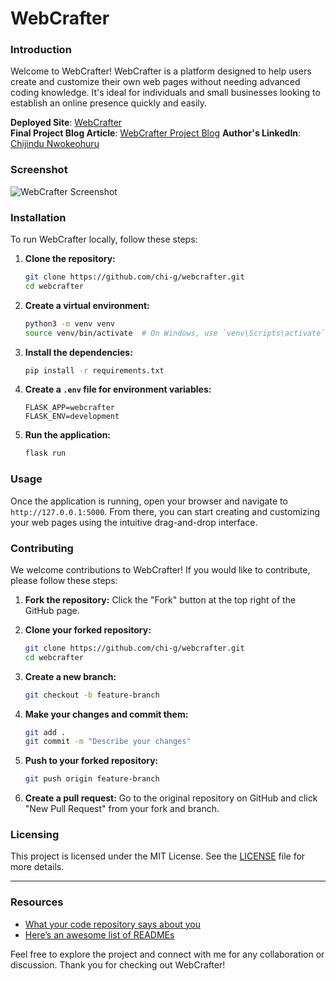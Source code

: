# WebCrafter

### Introduction

Welcome to WebCrafter! WebCrafter is a platform designed to help users create and customize their own web pages without needing advanced coding knowledge. It's ideal for individuals and small businesses looking to establish an online presence quickly and easily.

**Deployed Site**: [WebCrafter](https://webcrafter.herokuapp.com)  
**Final Project Blog Article**: [WebCrafter Project Blog]([https://webcrafter-landingpage.com/blog](https://chijindu-nwokeohuru.medium.com/personal-story-behind-webcrafter-3daddf0c907e))  
**Author's LinkedIn**: [Chijindu Nwokeohuru](https://www.linkedin.com/in/chijindu-nwokeohuru)

### Screenshot

![WebCrafter Screenshot](https://miro.medium.com/v2/resize:fit:828/format:webp/1*sol1chByWx3cAWkxQOg-4w.jpeg)

### Installation

To run WebCrafter locally, follow these steps:

1. **Clone the repository:**
    ```bash
    git clone https://github.com/chi-g/webcrafter.git
    cd webcrafter
    ```

2. **Create a virtual environment:**
    ```bash
    python3 -m venv venv
    source venv/bin/activate  # On Windows, use `venv\Scripts\activate`
    ```

3. **Install the dependencies:**
    ```bash
    pip install -r requirements.txt
    ```

4. **Create a `.env` file for environment variables:**
    ```
    FLASK_APP=webcrafter
    FLASK_ENV=development
    ```

5. **Run the application:**
    ```bash
    flask run
    ```

### Usage

Once the application is running, open your browser and navigate to `http://127.0.0.1:5000`. From there, you can start creating and customizing your web pages using the intuitive drag-and-drop interface.

### Contributing

We welcome contributions to WebCrafter! If you would like to contribute, please follow these steps:

1. **Fork the repository:**
    Click the "Fork" button at the top right of the GitHub page.

2. **Clone your forked repository:**
    ```bash
    git clone https://github.com/chi-g/webcrafter.git
    cd webcrafter
    ```

3. **Create a new branch:**
    ```bash
    git checkout -b feature-branch
    ```

4. **Make your changes and commit them:**
    ```bash
    git add .
    git commit -m "Describe your changes"
    ```

5. **Push to your forked repository:**
    ```bash
    git push origin feature-branch
    ```

6. **Create a pull request:**
    Go to the original repository on GitHub and click "New Pull Request" from your fork and branch.


### Licensing

This project is licensed under the MIT License. See the [LICENSE](LICENSE) file for more details.

---

### Resources

- [What your code repository says about you](https://www.redhat.com/en/blog/what-your-code-repository-says-about-you)
- [Here’s an awesome list of READMEs](https://github.com/matiassingers/awesome-readme)

Feel free to explore the project and connect with me for any collaboration or discussion. Thank you for checking out WebCrafter!
